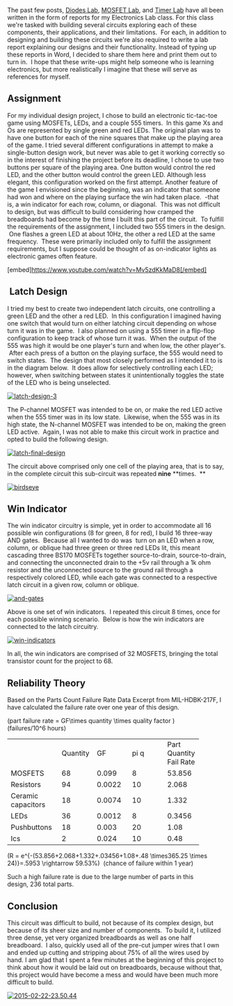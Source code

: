
The past few posts, [Diodes Lab](http://codyalantaylor.com/archive/diodes-lab/), [MOSFET Lab](http://codyalantaylor.com/archive/mosfet-lab/), and [Timer Lab](http://codyalantaylor.com/archive/timer-comparator-lab/) have all been written in the form of reports for my Electronics Lab class. For this class we're tasked with building several circuits exploring each of these components, their applications, and their limitations.  For each, in addition to designing and building these circuits we're also required to write a lab report explaining our designs and their functionality. Instead of typing up these reports in Word, I decided to share them here and print them out to turn in.  I hope that these write-ups might help someone who is learning electronics, but more realistically I imagine that these will serve as references for myself.


## Assignment


For my individual design project, I chose to build an electronic tic-tac-toe game using MOSFETs, LEDs, and a couple 555 timers.  In this game Xs and Os are represented by single green and red LEDs. The original plan was to have one button for each of the nine squares that make up the playing area of the game. I tried several different configurations in attempt to make a single-button design work, but never was able to get it working correctly so in the interest of finishing the project before its deadline, I chose to use two buttons per square of the playing area. One button would control the red LED, and the other button would control the green LED. Although less elegant, this configuration worked on the first attempt. Another feature of the game I envisioned since the beginning, was an indicator that someone had won and where on the playing surface the win had taken place.  -that is, a win indicator for each row, column, or diagonal.  This was not difficult to design, but was difficult to build considering how cramped the breadboards had become by the time I built this part of the circuit.  To fulfill the requirements of the assignment, I included two 555 timers in the design.  One flashes a green LED at about 10Hz, the other a red LED at the same frequency.  These were primarily included only to fulfill the assignment requirements, but I suppose could be thought of as on-indicator lights as electronic games often feature.

[embed]https://www.youtube.com/watch?v=Mv5zdKkMaD8[/embed]




##  Latch Design


I tried my best to create two independent latch circuits, one controlling a green LED and the other a red LED.  In this configuration I imagined having one switch that would turn on either latching circuit depending on whose turn it was in the game.  I also planned on using a 555 timer in a flip-flop configuration to keep track of whose turn it was.  When the output of the 555 was high it would be one player's turn and when low, the other player's.  After each press of a button on the playing surface, the 555 would need to switch states.  The design that most closely performed as I intended it to is in the diagram below.  It does allow for selectively controlling each LED; however, when switching between states it unintentionally toggles the state of the LED who is being unselected.

[![latch-design-3](http://codytaylor.cc/legacy-images/latch-design-3.jpg)](http://codytaylor.cc/legacy-images/latch-design-3.jpg)



The P-channel MOSFET was intended to be on, or make the red LED active when the 555 timer was in its low state.  Likewise, when the 555 was in its high state, the N-channel MOSFET was intended to be on, making the green LED active.  Again, I was not able to make this circuit work in practice and opted to build the following design.

[![latch-final-design](http://codytaylor.cc/legacy-images/latch-final-design.jpg)](http://codytaylor.cc/legacy-images/latch-final-design.jpg)



The circuit above comprised only one cell of the playing area, that is to say, in the complete circuit this sub-circuit was repeated **nine** **times.  **

[![birdseye](http://codytaylor.cc/legacy-images/birdseye.jpg)](http://codytaylor.cc/legacy-images/birdseye.jpg)


## Win Indicator

The win indicator circuitry is simple, yet in order to accommodate all 16 possible win configurations (8 for green, 8 for red), I build 16 three-way AND gates.  Because all I wanted to do was  turn on an LED when a row, column, or oblique had three green or three red LEDs lit, this meant cascading three BS170 MOSFETs together source-to-drain, source-to-drain, and connecting the unconnected drain to the +5v rail through a 1k ohm resistor and the unconnected source to the ground rail through a respectively colored LED, while each gate was connected to a respective latch circuit in a given row, column or oblique.

[![and-gates](http://codytaylor.cc/legacy-images/and-gates.jpg)](http://codytaylor.cc/legacy-images/and-gates.jpg)



Above is one set of win indicators.  I repeated this circuit 8 times, once for each possible winning scenario.  Below is how the win indicators are connected to the latch circuitry.

[![win-indicators](http://codytaylor.cc/legacy-images/win-indicators.jpg)](http://codytaylor.cc/legacy-images/win-indicators.jpg)



In all, the win indicators are comprised of 32 MOSFETS, bringing the total transistor count for the project to 68.


## Reliability Theory


Based on the Parts Count Failure Rate Data Excerpt from MIL-HDBK-217F, I have calculated the failure rate over one year of this design.

\(part failure rate = GF\times quantity \times quality factor \)                       \(failures/10^6 hours\)

<table width="361" >
<tbody >
<tr >

<td width="101" >
</td>

<td width="65" >Quantity
</td>

<td width="65" >GF
</td>

<td width="65" >pi q
</td>

<td width="65" >Part Quantity Fail Rate
</td>
</tr>
<tr >

<td >MOSFETS
</td>

<td >68
</td>

<td >0.099
</td>

<td >8
</td>

<td >53.856
</td>
</tr>
<tr >

<td >Resistors
</td>

<td >94
</td>

<td >0.0022
</td>

<td >10
</td>

<td >2.068
</td>
</tr>
<tr >

<td >Ceramic capacitors
</td>

<td >18
</td>

<td >0.0074
</td>

<td >10
</td>

<td >1.332
</td>
</tr>
<tr >

<td >LEDs
</td>

<td >36
</td>

<td >0.0012
</td>

<td >8
</td>

<td >0.3456
</td>
</tr>
<tr >

<td >Pushbuttons
</td>

<td >18
</td>

<td >0.003
</td>

<td >20
</td>

<td >1.08
</td>
</tr>
<tr >

<td >Ics
</td>

<td >2
</td>

<td >0.024
</td>

<td >10
</td>

<td >0.48
</td>
</tr>
</tbody>
</table>

\(R = e^{-(53.856+2.068+1.332+.03456+1.08+.48 \times365.25 \times 24)}=.5953 \rightarrow 59.53\%\)  \(chance of failure within 1 year\)

Such a high failure rate is due to the large number of parts in this design, 236 total parts.


## Conclusion


This circuit was difficult to build, not because of its complex design, but because of its sheer size and number of components.  To build it, I utilized three dense, yet very organized breadboards as well as one half breadboard.  I also, quickly used all of the pre-cut jumper wires that I own and ended up cutting and stripping about 75% of all the wires used by hand. I am glad that I spent a few minutes at the beginning of this project to think about how it would be laid out on breadboards, because without that, this project would have become a mess and would have been much more difficult to build.

[![2015-02-22-23.50.44](hhttp://codytaylor.cc/legacy-images/2015-02-22-23.50.44.jpg)](http://codytaylor.cc/legacy-images/2015-02-22-23.50.44.jpg)
